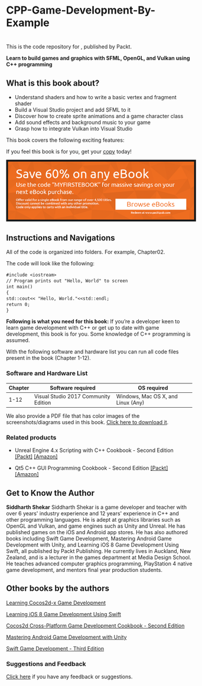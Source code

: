 # CPP-Game-Development-By-Example

# 

<a href="https://www.packtpub.com/web-development/c-game-development-example?utm_source=github&utm_medium=repository&utm_campaign="><img src="" alt="" height="256px" align="right"></a>

This is the code repository for [](https://www.packtpub.com/web-development/c-game-development-example?utm_source=github&utm_medium=repository&utm_campaign=), published by Packt.

**Learn to build games and graphics with SFML, OpenGL, and Vulkan using C++ programming**

## What is this book about?
* Understand shaders and how to write a basic vertex and fragment shader
* Build a Visual Studio project and add SFML to it
* Discover how to create sprite animations and a game character class
* Add sound effects and background music to your game
* Grasp how to integrate Vulkan into Visual Studio

This book covers the following exciting features:


If you feel this book is for you, get your [copy](https://www.amazon.com/dp/1557125858) today!

<a href="https://www.packtpub.com/?utm_source=github&utm_medium=banner&utm_campaign=GitHubBanner"><img src="https://raw.githubusercontent.com/PacktPublishing/GitHub/master/GitHub.png" 
alt="https://www.packtpub.com/" border="5" /></a>

## Instructions and Navigations
All of the code is organized into folders. For example, Chapter02.

The code will look like the following:
```
#include <iostream>
// Program prints out "Hello, World" to screen
int main()
{
std::cout<< "Hello, World."<<std::endl;
return 0;
}
```

**Following is what you need for this book:**
If you’re a developer keen to learn game development with C++ or get up to date with game development, this book is for you. Some knowledge of C++ programming is assumed.

With the following software and hardware list you can run all code files present in the book (Chapter 1-12).
### Software and Hardware List
| Chapter | Software required | OS required |
| -------- | ------------------------------------ | ----------------------------------- |
| 1-12 | Visual Studio 2017 Community Edition | Windows, Mac OS X, and Linux (Any) |


We also provide a PDF file that has color images of the screenshots/diagrams used in this book. [Click here to download it](https://www.packtpub.com/sites/default/files/downloads/9781789535303_ColorImages.pdf).

### Related products
* Unreal Engine 4.x Scripting with C++ Cookbook - Second Edition  [[Packt]](https://prod.packtpub.com/in/application-development/qt5-c-gui-programming-cookbook-second-edition?utm_source=github&utm_medium=repository&utm_campaign=) [[Amazon]](https://www.amazon.com/dp/1789803829)

* Qt5 C++ GUI Programming Cookbook - Second Edition  [[Packt]](https://prod.packtpub.com/in/game-development/unreal-engine-4x-scripting-c-cookbook-second-edition?utm_source=github&utm_medium=repository&utm_campaign=) [[Amazon]](https://www.amazon.com/dp/1789809509)


## Get to Know the Author
**Siddharth Shekar**
Siddharth Shekar is a game developer and teacher with over 6 years' industry experience and 12 years' experience in C++ and other programming languages. He is adept at graphics libraries such as OpenGL and Vulkan, and game engines such as Unity and Unreal. He has published games on the iOS and Android app stores. He has also authored books including Swift Game Development, Mastering Android Game Development with Unity, and Learning iOS 8 Game Development Using Swift, all published by Packt Publishing. He currently lives in Auckland, New Zealand, and is a lecturer in the games department at Media Design School. He teaches advanced computer graphics programming, PlayStation 4 native game development, and mentors final year production students.



## Other books by the authors
[Learning Cocos2d-x Game Development](https://www.packtpub.com/game-development/learning-cocos2d-x-game-development?utm_source=github&utm_medium=repository&utm_campaign=9781783988266 )

[Learning iOS 8 Game Development Using Swift](https://www.packtpub.com/game-development/learning-ios-8-game-development-using-swift?utm_source=github&utm_medium=repository&utm_campaign=9781784393557 )

[Cocos2d Cross-Platform Game Development Cookbook - Second Edition](https://www.packtpub.com/game-development/cocos2d-cross-platform-game-development-cookbook-second-edition?utm_source=github&utm_medium=repository&utm_campaign=9781784393236 )

[Mastering Android Game Development with Unity](https://www.packtpub.com/game-development/mastering-android-game-development-unity?utm_source=github&utm_medium=repository&utm_campaign=9781783550777 )

[Swift Game Development - Third Edition](https://www.packtpub.com/game-development/swift-game-development-third-edition?utm_source=github&utm_medium=repository&utm_campaign=9781788471152 )

### Suggestions and Feedback
[Click here](https://docs.google.com/forms/d/e/1FAIpQLSdy7dATC6QmEL81FIUuymZ0Wy9vH1jHkvpY57OiMeKGqib_Ow/viewform) if you have any feedback or suggestions.


